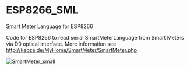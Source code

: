 # ESP8266_SML
Smart Meter Language for ESP8266

Code for ESP8266 to read serial SmartMeterLanguage from Smart Meters via D0 optical interface.
More information see http://kabza.de/MyHome/SmartMeter/SmartMeter.php

![SmartMeter_small](https://user-images.githubusercontent.com/99689771/154358368-f45b1526-e1db-4ebf-8636-f0e25a7f6c16.jpg)
